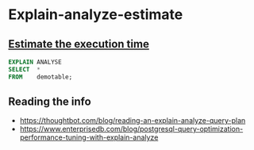 # Explain-analyze-estimate

## [Estimate the execution time](https://stackoverflow.com/a/40902734)

```sql
EXPLAIN ANALYSE 
SELECT  * 
FROM    demotable;
```

## Reading the info

* https://thoughtbot.com/blog/reading-an-explain-analyze-query-plan
* https://www.enterprisedb.com/blog/postgresql-query-optimization-performance-tuning-with-explain-analyze
